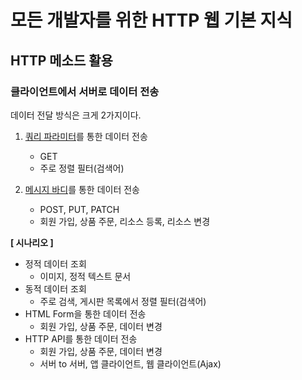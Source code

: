 # 모든 개발자를 위한 HTTP 웹 기본 지식

## HTTP 메소드 활용

### 클라이언트에서 서버로 데이터 전송
데이터 전달 방식은 크게 2가지이다.
1. <u>쿼리 파라미터</u>를 통한 데이터 전송
    * GET
    * 주로 정렬 필터(검색어)

2. <u>메시지 바디</u>를 통한 데이터 전송
    * POST, PUT, PATCH
    * 회원 가입, 상품 주문, 리소스 등록, 리소스 변경

**[ 시나리오 ]**
* 정적 데이터 조회
    * 이미지, 정적 텍스트 문서
* 동적 데이터 조회
    * 주로 검색, 게시판 목록에서 정렬 필터(검색어)
* HTML Form을 통한 데이터 전송
    * 회원 가입, 상품 주문, 데이터 변경
* HTTP API를 통한 데이터 전송
    * 회원 가입, 상품 주문, 데이터 변경
    * 서버 to 서버, 앱 클라이언트, 웹 클라이언트(Ajax)
